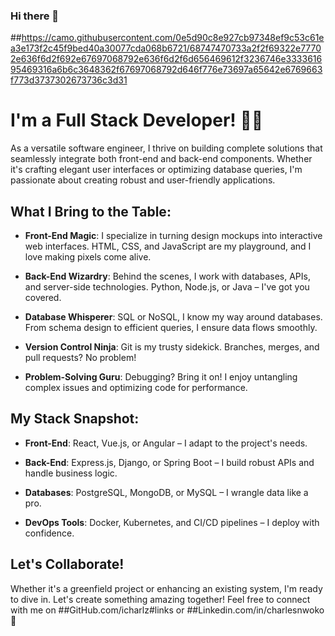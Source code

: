 ### Hi there 👋

##https://camo.githubusercontent.com/0e5d90c8e927cb97348ef9c53c61ea3e173f2c45f9bed40a30077cda068b6721/68747470733a2f2f69322e77702e636f6d2f692e67697068792e636f6d2f6d656469612f3236746e333361695469316a6b6c3648362f67697068792d646f776e73697a65642e6769663f773d3737302673736c3d31

# I'm a Full Stack Developer! 👨‍💻

As a versatile software engineer, I thrive on building complete solutions that seamlessly integrate both front-end and back-end components. Whether it's crafting elegant user interfaces or optimizing database queries, I'm passionate about creating robust and user-friendly applications.

## What I Bring to the Table:

- **Front-End Magic**: I specialize in turning design mockups into interactive web interfaces. HTML, CSS, and JavaScript are my playground, and I love making pixels come alive.

- **Back-End Wizardry**: Behind the scenes, I work with databases, APIs, and server-side technologies. Python, Node.js, or Java – I've got you covered.

- **Database Whisperer**: SQL or NoSQL, I know my way around databases. From schema design to efficient queries, I ensure data flows smoothly.

- **Version Control Ninja**: Git is my trusty sidekick. Branches, merges, and pull requests? No problem!

- **Problem-Solving Guru**: Debugging? Bring it on! I enjoy untangling complex issues and optimizing code for performance.

## My Stack Snapshot:

- **Front-End**: React, Vue.js, or Angular – I adapt to the project's needs.

- **Back-End**: Express.js, Django, or Spring Boot – I build robust APIs and handle business logic.

- **Databases**: PostgreSQL, MongoDB, or MySQL – I wrangle data like a pro.

- **DevOps Tools**: Docker, Kubernetes, and CI/CD pipelines – I deploy with confidence.

## Let's Collaborate!

Whether it's a greenfield project or enhancing an existing system, I'm ready to dive in. Let's create something amazing together! Feel free to connect with me on ##GitHub.com/icharlz#links or ##Linkedin.com/in/charlesnwoko 🚀

<!--
**iCharlz/iCharlz** is a ✨ _special_ ✨ repository because its `README.md` (this file) appears on your GitHub profile.

Here are some ideas to get you started:

- 🔭 I’m currently working on ... Web Stack
- 🌱 I’m currently learning ... Django, React
- 👯 I’m looking to collaborate on any project with anyone 
- 📫 How to reach me: ... charlznwoko@yahoo.com linkedin.com/in/charlesnwoko
-let's connect: www.linkedin.com/in/charlesnwoko 
-->
